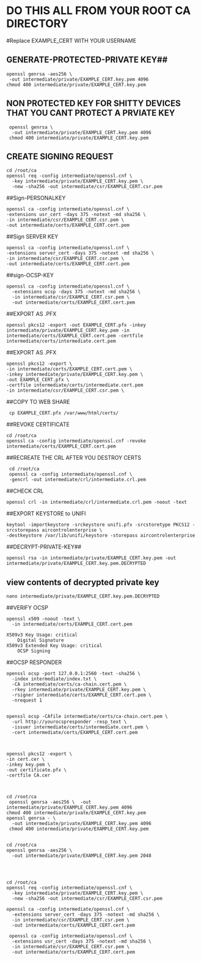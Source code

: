 # DO THIS ALL FROM YOUR ROOT CA DIRECTORY

#Replace EXAMPLE_CERT WITH YOUR USERNAME



## GENERATE-PROTECTED-PRIVATE KEY##
```
openssl genrsa -aes256 \
 -out intermediate/private/EXAMPLE_CERT.key.pem 4096
chmod 400 intermediate/private/EXAMPLE_CERT.key.pem
```

## NON PROTECTED KEY FOR SHITTY DEVICES THAT YOU CANT PROTECT A PRVIATE KEY

     openssl genrsa \
      -out intermediate/private/EXAMPLE_CERT.key.pem 4096
     chmod 400 intermediate/private/EXAMPLE_CERT.key.pem

## CREATE SIGNING REQUEST

    cd /root/ca
	openssl req -config intermediate/openssl.cnf \
      -key intermediate/private/EXAMPLE_CERT.key.pem \
      -new -sha256 -out intermediate/csr/EXAMPLE_CERT.csr.pem

##Sign-PERSONALKEY

    openssl ca -config intermediate/openssl.cnf \
    -extensions usr_cert -days 375 -notext -md sha256 \
    -in intermediate/csr/EXAMPLE_CERT.csr.pem \
    -out intermediate/certs/EXAMPLE_CERT.cert.pem

##Sign SERVER KEY

	openssl ca -config intermediate/openssl.cnf \
    -extensions server_cert -days 375 -notext -md sha256 \
    -in intermediate/csr/EXAMPLE_CERT.csr.pem \
    -out intermediate/certs/EXAMPLE_CERT.cert.pem

##sign-OCSP-KEY

    openssl ca -config intermediate/openssl.cnf \
      -extensions ocsp -days 375 -notext -md sha256 \
      -in intermediate/csr/EXAMPLE_CERT.csr.pem \
      -out intermediate/certs/EXAMPLE_CERT.cert.pem

##EXPORT AS .PFX

    openssl pkcs12 -export -out EXAMPLE_CERT.pfx -inkey intermediate/private/EXAMPLE_CERT.key.pem -in intermediate/certs/EXAMPLE_CERT.cert.pem -certfile intermediate/certs/intermediate.cert.pem

##EXPORT AS .PFX

    openssl pkcs12 -export \
    -in intermediate/certs/EXAMPLE_CERT.cert.pem \
    -inkey intermediate/private/EXAMPLE_CERT.key.pem \
    -out EXAMPLE_CERT.pfx \
    -certfile intermediate/certs/intermediate.cert.pem
    -in intermediate/csr/EXAMPLE_CERT.csr.pem \

##COPY TO WEB SHARE

     cp EXAMPLE_CERT.pfx /var/www/html/certs/

##REVOKE CERTIFICATE

	cd /root/ca
	openssl ca -config intermediate/openssl.cnf -revoke intermediate/certs/EXAMPLE_CERT.cert.pem


##RECREATE THE CRL AFTER YOU DESTROY CERTS

     cd /root/ca
	 openssl ca -config intermediate/openssl.cnf \
     -gencrl -out intermediate/crl/intermediate.crl.pem



##CHECK CRL

    openssl crl -in intermediate/crl/intermediate.crl.pem -noout -text

##EXPORT KEYSTORE to UNIFI

    keytool -importkeystore -srckeystore unifi.pfx -srcstoretype PKCS12 -srcstorepass aircontrolenterprise \
    -destkeystore /var/lib/unifi/keystore -storepass aircontrolenterprise

##DECRYPT-PRIVATE-KEY##

    openssl rsa -in intermediate/private/EXAMPLE_CERT.key.pem -out intermediate/private/EXAMPLE_CERT.key.pem.DECRYPTED

## view contents of decrypted private key

    nano intermediate/private/EXAMPLE_CERT.key.pem.DECRYPTED

##VERIFY OCSP

    openssl x509 -noout -text \
      -in intermediate/certs/EXAMPLE_CERT.cert.pem

    X509v3 Key Usage: critical
        Digital Signature
    X509v3 Extended Key Usage: critical
        OCSP Signing

##OCSP RESPONDER
    
    openssl ocsp -port 127.0.0.1:2560 -text -sha256 \
      -index intermediate/index.txt \
      -CA intermediate/certs/ca-chain.cert.pem \
      -rkey intermediate/private/EXAMPLE_CERT.key.pem \
      -rsigner intermediate/certs/EXAMPLE_CERT.cert.pem \
      -nrequest 1


    openssl ocsp -CAfile intermediate/certs/ca-chain.cert.pem \
      -url http://yourocspresponder -resp_text \
      -issuer intermediate/certs/intermediate.cert.pem \
      -cert intermediate/certs/EXAMPLE_CERT.cert.pem



    openssl pkcs12 -export \
	-in cert.cer \
	-inkey key.pem \
	-out certificate.pfx \
	-certfile CA.cer



    cd /root/ca
     openssl genrsa -aes256 \  -out intermediate/private/EXAMPLE_CERT.key.pem 4096
    chmod 400 intermediate/private/EXAMPLE_CERT.key.pem
    openssl genrsa - \
      -out intermediate/private/EXAMPLE_CERT.key.pem 4096
     chmod 400 intermediate/private/EXAMPLE_CERT.key.pem


    cd /root/ca
    openssl genrsa -aes256 \
      -out intermediate/private/EXAMPLE_CERT.key.pem 2048




    cd /root/ca
    openssl req -config intermediate/openssl.cnf \
      -key intermediate/private/EXAMPLE_CERT.key.pem \
      -new -sha256 -out intermediate/csr/EXAMPLE_CERT.csr.pem

    openssl ca -config intermediate/openssl.cnf \
      -extensions server_cert -days 375 -notext -md sha256 \
      -in intermediate/csr/EXAMPLE_CERT.csr.pem \
      -out intermediate/certs/EXAMPLE_CERT.cert.pem

     openssl ca -config intermediate/openssl.cnf \
      -extensions usr_cert -days 375 -notext -md sha256 \
      -in intermediate/csr/EXAMPLE_CERT.csr.pem \
      -out intermediate/certs/EXAMPLE_CERT.cert.pem
